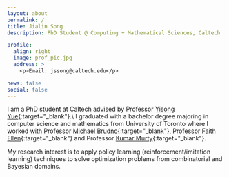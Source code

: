 ```yaml
---
layout: about
permalink: /
title: Jialin Song
description: PhD Student @ Computing + Mathematical Sciences, Caltech

profile:
  align: right
  image: prof_pic.jpg
  address: >
    <p>Email: jssong@caltech.edu</p>

news: false
social: false
---
```


I am a PhD student at Caltech advised by Professor [Yisong Yue](http://www.yisongyue.com/index.php){:target="\_blank"}.\\
I graduated with a bachelor degree majoring in computer science and mathematics from University of Toronto where I worked with Professor [Michael Brudno](http://www.cs.toronto.edu/~brudno/public/){:target="\_blank"}, Professor [Faith Ellen](http://www.cs.toronto.edu/~faith/){:target="\_blank"} and Professor [Kumar Murty](http://murty.math.toronto.edu/){:target="\_blank"}.

My research interest is to apply policy learning (reinforcement/imitation learning) techniques to solve optimization problems from combinatorial and Bayesian domains.

